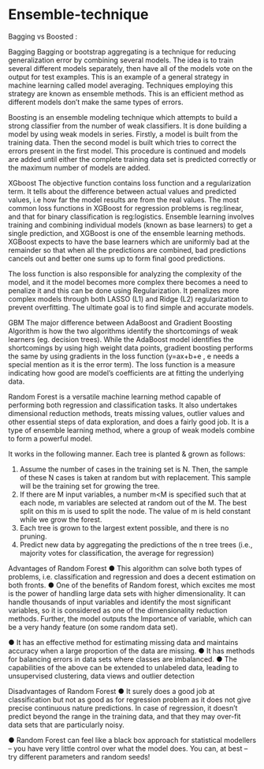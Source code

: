 # Ensemble-technique
Bagging vs Boosted :

Bagging
Bagging or bootstrap aggregating is a technique for reducing generalization error by combining several models. 
The idea is to train several different models separately, then have all of the models vote on the output for test examples. 
This is an example of a general strategy in machine learning called model averaging. Techniques employing this strategy are known
as ensemble methods. This is an efficient method as different models don’t make the same types of errors.


Boosting is an ensemble modeling technique which attempts to build a strong classifier from the number of weak classifiers.
 It is done building a model by using weak models in series. Firstly, a model is built from the training data. 
Then the second model is built which tries to correct the errors present in the first model. 
This procedure is continued and models are added until either the complete training data set is predicted correctly 
or the maximum number of models are added.


XGboost 
The objective function contains loss function and a regularization term. It tells about the difference between actual values and predicted values,
i.e how far the model results are from the real values.
The most common loss functions in XGBoost for regression problems is reg:linear, and that for binary classification is reg:logistics.
Ensemble learning involves training and combining individual models (known as base learners) to get a single prediction, and XGBoost is 
one of the ensemble learning methods. XGBoost expects to have the base learners which are uniformly bad at the remainder so that 
when all the predictions are combined, bad predictions cancels out and better one sums up to form final good predictions.

The loss function is also responsible for analyzing the complexity of the model, and it the model becomes more complex
 there becomes a need to penalize it and this can be done using Regularization. It penalizes more complex models 
through both LASSO (L1) and Ridge (L2) regularization to prevent overfitting. The ultimate goal is to find simple and accurate models.

GBM
The major difference between AdaBoost and Gradient Boosting Algorithm is how the two algorithms identify the shortcomings of weak learners 
(eg. decision trees). While the AdaBoost model identifies the shortcomings by using high weight data points, gradient boosting performs 
the same by using gradients in the loss function (y=ax+b+e , e needs a
 special mention as it is the error term). The loss function is a measure indicating how good are model’s coefficients are at fitting the underlying data.
 
 Random Forest is a versatile machine learning method capable of performing both regression 
and classification tasks. It also undertakes dimensional reduction methods, treats missing 
values, outlier values and other essential steps of data exploration, and does a fairly good 
job. It is a type of ensemble learning method, where a group of weak models combine to form 
a powerful model.


It works in the following manner. Each tree is planted & grown as follows:

1. Assume the number of cases in the training set is N. Then, the sample of these N 
cases is taken at random but with replacement. This sample will be the training set for 
growing the tree.
2. If there are M input variables, a number m<M is specified such that at each node, m 
variables are selected at random out of the M. The best split on this m is used to split 
the node. The value of m is held constant while we grow the forest.
3. Each tree is grown to the largest extent possible, and there is no pruning.
4. Predict new data by aggregating the predictions of the n tree trees (i.e., majority votes 
for classification, the average for regression)


Advantages of Random Forest
● This algorithm can solve both types of problems, i.e. classification and regression and 
does a decent estimation on both fronts.
● One of the benefits of Random forest, which excites me most is the power of handling 
large data sets with higher dimensionality. It can handle thousands of input variables 
and identify the most significant variables, so it is considered as one of the 
dimensionality reduction methods. Further, the model outputs the Importance of 
variable, which can be a very handy feature (on some random data set).

● It has an effective method for estimating missing data and maintains accuracy when 
a large proportion of the data are missing.
● It has methods for balancing errors in data sets where classes are imbalanced.
● The capabilities of the above can be extended to unlabeled data, leading to 
unsupervised clustering, data views and outlier detection


Disadvantages of Random Forest
● It surely does a good job at classification but not as good as for regression problem 
as it does not give precise continuous nature predictions. In case of regression, it 
doesn’t predict beyond the range in the training data, and that they may over-fit data 
sets that are particularly noisy.

● Random Forest can feel like a black box approach for statistical modellers – you have 
very little control over what the model does. You can, at best – try different parameters 
and random seeds!

